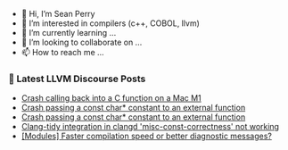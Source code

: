 - 👋 Hi, I’m Sean Perry
- 👀 I’m interested in compilers (c++, COBOL, llvm)
- 🌱 I’m currently learning ...
- 💞️ I’m looking to collaborate on ...
- 📫 How to reach me ...

<!---
s66perry/s66perry is a ✨ special ✨ repository because its `README.md` (this file) appears on your GitHub profile.
You can click the Preview link to take a look at your changes.
--->
### 📕 Latest LLVM Discourse Posts

<!-- DISCOURSE-LLVM:START -->
- [Crash calling back into a C function on a Mac M1](https://discourse.llvm.org/t/crash-calling-back-into-a-c-function-on-a-mac-m1/71784#post_4)
- [Crash passing a const char* constant to an external function](https://discourse.llvm.org/t/crash-passing-a-const-char-constant-to-an-external-function/71802#post_3)
- [Crash passing a const char* constant to an external function](https://discourse.llvm.org/t/crash-passing-a-const-char-constant-to-an-external-function/71802#post_2)
- [Clang-tidy integration in clangd &#39;misc-const-correctness&#39; not working](https://discourse.llvm.org/t/clang-tidy-integration-in-clangd-misc-const-correctness-not-working/71777#post_2)
- [[Modules] Faster compilation speed or better diagnostic messages?](https://discourse.llvm.org/t/modules-faster-compilation-speed-or-better-diagnostic-messages/71769?page=2#post_21)
<!-- DISCOURSE-LLVM:END -->
